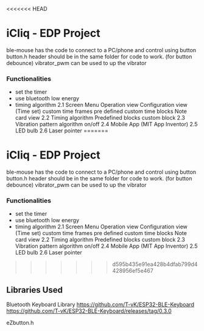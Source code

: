 <<<<<<< HEAD
# iCliq - EDP Project
ble-mouse has the code to connect to a PC/phone and control using button
button.h header should be in the same folder for code to work. (for button debounce)
vibrator_pwm can be used to up the vibrator

### Functionalities

- set the timer 
- use bluetooth low energy
- timing algorithm
2.1 Screen Menu
Operation view
Configuration view (Time set)
custom time frames
pre defined custom time blocks
Note card view
2.2 Timing algorithm
Predefined blocks 
custom block 
2.3 Vibration pattern algorithm
on/off 
2.4 Mobile App (MIT App Inventor)
2.5 LED bulb
2.6 Laser pointer
=======
# iCliq - EDP Project
ble-mouse has the code to connect to a PC/phone and control using button
button.h header should be in the same folder for code to work. (for button debounce)
vibrator_pwm can be used to up the vibrator

### Functionalities

- set the timer 
- use bluetooth low energy
- timing algorithm
2.1 Screen Menu
Operation view
Configuration view (Time set)
custom time frames
pre defined custom time blocks
Note card view
2.2 Timing algorithm
Predefined blocks 
custom block 
2.3 Vibration pattern algorithm
on/off 
2.4 Mobile App (MIT App Inventor)
2.5 LED bulb
2.6 Laser pointer
>>>>>>> d595b435e91ea428b4dfab799d4428956ef5e467


## Libraries Used

Bluetooth Keyboard Library
https://github.com/T-vK/ESP32-BLE-Keyboard
https://github.com/T-vK/ESP32-BLE-Keyboard/releases/tag/0.3.0

eZbutton.h